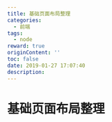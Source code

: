 ```yaml
---
title: 基础页面布局整理
categories:
  - 前端
tags:
  - node
reward: true
originContent: ''
toc: false
date: 2019-01-27 17:07:40
description:
---
```


# 基础页面布局整理